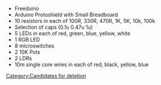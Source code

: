 -   Freeduino
-   Arduino Protoshield with Small Breadboard
-   10 resistors in each of 100R, 330R, 470R, 1K, 5K, 10k, 100k
-   Selection of caps (0.1u 0.47u 1u)
-   5 LEDs in each of red, green, blue, yellow, white
-   1 RGB LED
-   8 microswitches
-   2 10K Pots
-   2 LDRs
-   10m single core wires in each of red, black, yellow, blue

[Category:Candidates for
deletion](Category:Candidates_for_deletion "wikilink")
